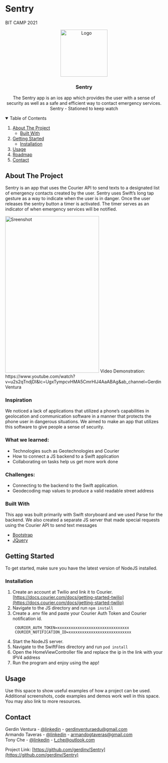 # Sentry
BIT CAMP 2021
<br />
<p align="center">
  <a href="https://github.com/gerdinv/Sentry">
    <img src="https://cdn.discordapp.com/attachments/429515082075209739/830763886579679232/sentryLogo.png" alt="Logo" width="150" height="150">
  </a>

  <h3 align="center">Sentry</h3>

  <p align="center">
    The Sentry app is an ios app which provides the user with a sense of security as well as a safe and efficient way to contact emergency services.
    Sentry - Stationed to keep watch
    <br />
  </p>
</p>



<!-- TABLE OF CONTENTS -->
<details open="open">
  <summary>Table of Contents</summary>
  <ol>
    <li>
      <a href="#about-the-project">About The Project</a>
      <ul>
        <li><a href="#built-with">Built With</a></li>
      </ul>
    </li>
    <li>
      <a href="#getting-started">Getting Started</a>
      <ul>
        <li><a href="#installation">Installation</a></li>
      </ul>
    </li>
    <li><a href="#usage">Usage</a></li>
    <li><a href="#roadmap">Roadmap</a></li>
    <li><a href="#contact">Contact</a></li>
  </ol>
</details>



<!-- ABOUT THE PROJECT -->
## About The Project
Sentry is an app that uses the Courier API to send texts to a designated list of emergency contacts created by the user. Sentry uses Swift’s long tap gesture as a way to indicate when the user is in danger. Once the user releases the sentry button a timer is activated. The timer serves as an indicator of when emergency services will be notified.

<img src='https://i.gyazo.com/9a9d09705b089537b4d58e8740dfb962.png' title='Sreenshot' width='300' height='500' />
Video Demonstration: https://www.youtube.com/watch?v=u2s2qTndjDI&lc=UgxTympcvHMA5CmrHlJ4AaABAg&ab_channel=GerdinVentura


### Inspiration
We noticed a lack of applications that utilized a phone’s capabilities in geolocation and communication software in a manner that protects the phone user in dangerous situations. We aimed to make an app that utilizes this software to give people a sense of security.


### What we learned:
* Technologies such as Geotechnologies and Courier
* How to connect a JS backend to a Swift application
* Collaborating on tasks help us get more work done

### Challenges:
* Connecting to the backend to the Swift application.
* Geodecoding map values to produce a valid readable street address



### Built With

This app was built primarily with Swift storyboard and we used Parse for the backend. We also created a separate JS server that made special requests using the Courier API to send text messages
* [Bootstrap](https://developer.apple.com/swift/)
* [JQuery](https://www.javascript.com/)



<!-- GETTING STARTED -->
## Getting Started

To get started, make sure you have the latest version of NodeJS installed. 

### Installation

1. Create an account at Twilio and link it to Courier. [https://docs.courier.com/docs/getting-started-twilio](https://docs.courier.com/docs/getting-started-twilio) 
2. Navigate to the JS directory and run ```npm install```
4. Create a .env file and paste your Courier Auth Token and Courier notification id.
   ```
    COURIER_AUTH_TOKEN=xxxxxxxxxxxxxxxxxxxxxxxxxxxxxxxx
    COURIER_NOTIFICATION_ID=xxxxxxxxxxxxxxxxxxxxxxxxxxxx 
    ```
3. Start the NodeJS server.
4. Navigate to the SwiftFiles directory and run ```pod install```
5. Open the HomeViewController file and replace the ip in the link with your IPV4 address
6. Run the program and enjoy using the app!


<!-- USAGE EXAMPLES -->
## Usage

Use this space to show useful examples of how a project can be used. Additional screenshots, code examples and demos work well in this space. You may also link to more resources.


<!-- CONTACT -->
## Contact

Gerdin Ventura - [@linkedin](https://www.linkedin.com/in/gerdin-ventura-croussett-2b28081a3/) - gerdinventuraedu@gmail.com
<br />
Armando Taveras - [@linkedin](https://www.linkedin.com/in/armando-taveras-04731216a/) - armandogtaveras@gmail.com
<br />
Tony Che - [@linkedin](https://www.linkedin.com/in/tony-ch%C3%A9-b59624202/) - t_che@outlook.com

Project Link: [https://github.com/gerdinv/Sentry](https://github.com/gerdinv/Sentry)
